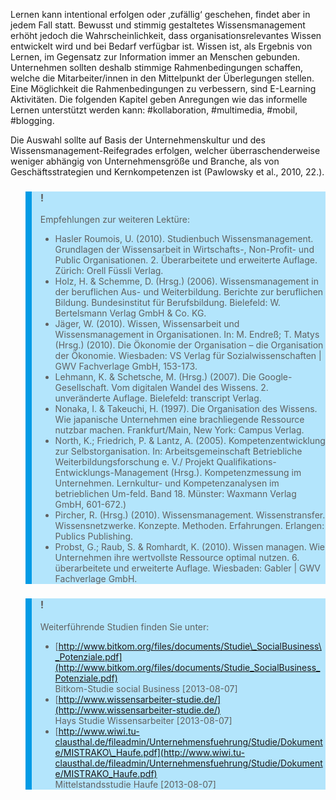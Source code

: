 <!-- filename: 05_Fazit.md -->
<!-- title: Fazit -->

Lernen kann intentional erfolgen oder ‚zufällig‘ geschehen, findet aber in jedem Fall statt. Bewusst und stimmig gestaltetes Wissensmanagement erhöht jedoch die Wahrscheinlichkeit, dass organisationsrelevantes Wissen entwickelt wird und bei Bedarf verfügbar ist. Wissen ist, als Ergebnis von Lernen, im Gegensatz zur Information immer an Menschen gebunden. Unternehmen sollten deshalb stimmige Rahmenbedingungen schaffen, welche die Mitarbeiter/innen in den Mittelpunkt der Überlegungen stellen. Eine Möglichkeit die Rahmenbedingungen zu verbessern, sind E-Learning Aktivitäten. Die folgenden Kapitel geben Anregungen wie das informelle Lernen unterstützt werden kann: #kollaboration, #multimedia, #mobil, #blogging.

Die Auswahl sollte auf Basis der Unternehmenskultur und des Wissensmanagement-Reifegrades erfolgen, welcher überraschenderweise weniger abhängig von Unternehmensgröße und Branche, als von Geschäftsstrategien und Kernkompetenzen ist (Pawlowsky et al., 2010, 22.).

<blockquote style="background: #B3E5FC; border-left: 10px solid #039BE5">

### !

Empfehlungen zur weiteren Lektüre:

- Hasler Roumois, U. (2010). Studienbuch Wissensmanagement. Grundlagen der Wissensarbeit in Wirtschafts-, Non-Profit- und Public Organisationen. 2. Überarbeitete und erweiterte Auflage. Zürich: Orell Füssli Verlag.
- Holz, H. & Schemme, D. (Hrsg.) (2006). Wissensmanagement in der beruflichen Aus- und Weiterbildung. Berichte zur beruflichen Bildung. Bundesinstitut für Berufsbildung. Bielefeld: W. Bertelsmann Verlag GmbH & Co. KG.
- Jäger, W. (2010). Wissen, Wissensarbeit und Wissensmanagement in Organisationen. In: M. Endreß; T. Matys (Hrsg.) (2010). Die Ökonomie der Organisation – die Organisation der Ökonomie. Wiesbaden: VS Verlag für Sozialwissenschaften | GWV Fachverlage GmbH, 153-173.
- Lehmann, K. & Schetsche, M. (Hrsg.) (2007). Die Google-Gesellschaft. Vom digitalen Wandel des Wissens. 2. unveränderte Auflage. Bielefeld: transcript Verlag.
- Nonaka, I. & Takeuchi, H. (1997). Die Organisation des Wissens. Wie japanische Unternehmen eine brachliegende Ressource nutzbar machen. Frankfurt/Main, New York: Campus Verlag.
- North, K.; Friedrich, P. & Lantz, A. (2005). Kompetenzentwicklung zur Selbstorganisation. In: Arbeitsgemeinschaft Betriebliche Weiterbildungsforschung e. V./ Projekt Qualifikations-Entwicklungs-Management (Hrsg.). Kompetenzmessung im Unternehmen. Lernkultur- und Kompetenzanalysen im betrieblichen Um-feld. Band 18. Münster: Waxmann Verlag GmbH, 601-672.)
- Pircher, R. (Hrsg.) (2010). Wissensmanagement. Wissenstransfer. Wissensnetzwerke. Konzepte. Methoden. Erfahrungen. Erlangen: Publics Publishing.
- Probst, G.; Raub, S. & Romhardt, K. (2010). Wissen managen. Wie Unternehmen ihre wertvollste Ressource optimal nutzen. 6. überarbeitete und erweiterte Auflage. Wiesbaden: Gabler | GWV Fachverlage GmbH.

</blockquote>

<blockquote style="background: #B3E5FC; border-left: 10px solid #039BE5">

### !

Weiterführende Studien finden Sie unter:

- [http://www.bitkom.org/files/documents/Studie\_SocialBusiness\_Potenziale.pdf](http://www.bitkom.org/files/documents/Studie_SocialBusiness_Potenziale.pdf)  
  Bitkom-Studie social Business \[2013-08-07]
- [http://www.wissensarbeiter-studie.de/](http://www.wissensarbeiter-studie.de/)  
  Hays Studie Wissensarbeiter \[2013-08-07]
- [http://www.wiwi.tu-clausthal.de/fileadmin/Unternehmensfuehrung/Studie/Dokumente/MISTRAKO\_Haufe.pdf](http://www.wiwi.tu-clausthal.de/fileadmin/Unternehmensfuehrung/Studie/Dokumente/MISTRAKO_Haufe.pdf)  
  Mittelstandsstudie Haufe \[2013-08-07]

</blockquote>
